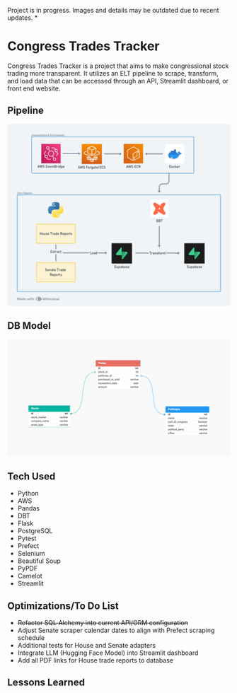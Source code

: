 Project is in progress. Images and details may be outdated due to recent updates. *
  
<h1>Congress Trades Tracker</h1>
<p>
Congress Trades Tracker is a project that aims to make congressional stock trading more transparent. It utilizes an ELT pipeline to scrape, transform, and load data that can be accessed through an API, Streamlit dashboard, or front end website. 
</p>

<h2>Pipeline</h2>
<img src="./images/Congress Trades Pipeline Fargate.png">

<h2>DB Model</h2>
<img src="./images/db_model.png">

<h2>Tech Used</h2>
    <ul>
        <li>Python</li>
        <li>AWS</li>
        <li>Pandas</li>
        <li>DBT</li>
        <li>Flask</li>
        <li>PostgreSQL</li>
        <li>Pytest</li>
        <li>Prefect</li>
        <li>Selenium</li>
        <li>Beautiful Soup</li>
        <li>PyPDF</li>
        <li>Camelot</li>
        <li>Streamlit</li>
    </ul>

<h2>Optimizations/To Do List</h2>
    <ul>
        <li><s>Refactor SQL Alchemy into current API/ORM configuration</s></li>
        <li>Adjust Senate scraper calendar dates to align with Prefect scraping schedule</li>
        <li>Additional tests for House and Senate adapters</li>
        <li>Integrate LLM (Hugging Face Model) into Streamlit dashboard</li>
        <li>Add all PDF links for House trade reports to database</li>
    </ul>

<h2>Lessons Learned</h2>
